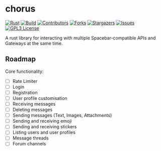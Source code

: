 # chorus

[![Rust]][Rust-url]
[![Build][build-shield]][build-url]
[![Contributors][contributors-shield]][contributors-url]
[![Forks][forks-shield]][forks-url]
[![Stargazers][stars-shield]][stars-url]
[![Issues][issues-shield]][issues-url]
[![GPL3 License][license-shield]][license-url]

A rust library for interacting with multiple Spacebar-compatible APIs and Gateways at the same time.

## Roadmap

Core functionality:

- [ ] Rate Limiter
- [ ] Login
- [ ] Registration
- [ ] User profile customisation
- [ ] Receiving messages
- [ ] Deleting messages
- [ ] Sending messages (Text, Images, Attachments)
- [ ] Sending and receiving emoji
- [ ] Sending and receiving stickers
- [ ] Listing users and user profiles
- [ ] Message threads
- [ ] Forum channels

[Rust]: https://img.shields.io/badge/Rust-orange?style=plastic&logo=rust
[Rust-url]: https://www.rust-lang.org/
[build-shield]: https://img.shields.io/github/actions/workflow/status/polyphony-chat/chorus/rust.yml?style=plastic
[build-url]: https://github.com/polyphony-chat/chorus/blob/main/.github/workflows/rust.yml
[contributors-shield]: https://img.shields.io/github/contributors/polyphony-chat/chorus.svg?style=plastic
[contributors-url]: https://github.com/polyphony-chat/chorus/graphs/contributors
[forks-shield]: https://img.shields.io/github/forks/polyphony-chat/chorus.svg?style=plastic
[forks-url]: https://github.com/polyphony-chat/chorus/network/members
[stars-shield]: https://img.shields.io/github/stars/polyphony-chat/chorus.svg?style=plastic
[stars-url]: https://github.com/polyphony-chat/chorus/stargazers
[issues-shield]: https://img.shields.io/github/issues/polyphony-chat/chorus.svg?style=plastic
[issues-url]: https://github.com/polyphony-chat/chorus/issues
[license-shield]: https://img.shields.io/github/license/polyphony-chat/chorus.svg?style=plastic
[license-url]: https://github.com/polyphony-chat/chorus/blob/master/LICENSE
